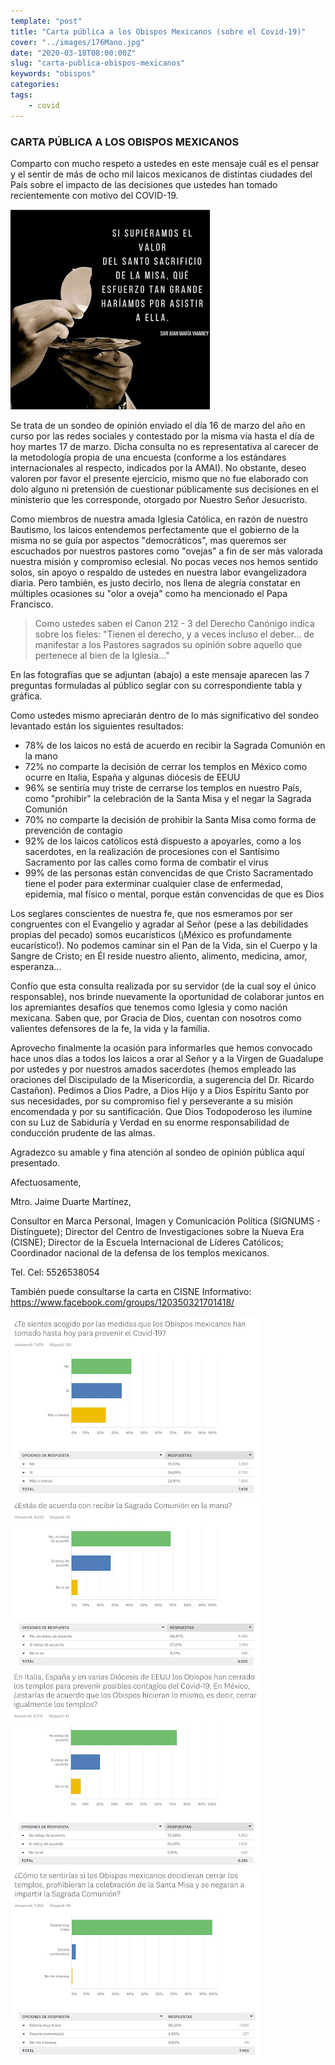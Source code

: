 ```yaml
---
template: "post"
title: "Carta pública a los Obispos Mexicanos (sobre el Covid-19)"
cover: "../images/176Mano.jpg"
date: "2020-03-18T08:00:00Z"
slug: "carta-publica-obispos-mexicanos"
keywords: "obispos"
categories: 
tags:
    - covid
---
```


### CARTA PÚBLICA A LOS OBISPOS MEXICANOS
Comparto con mucho respeto a ustedes en este mensaje cuál es el pensar y el sentir de más de ocho mil laicos mexicanos de distintas ciudades del País sobre el impacto de las decisiones que ustedes han tomado recientemente con motivo del COVID-19.  

![Obispos](../images/176Mano.jpg)

Se trata de un sondeo de opinión enviado el día 16 de marzo del año en curso por las redes sociales y contestado por la misma vía hasta el día de hoy martes 17 de marzo. Dicha consulta no es representativa al carecer de la metodología propia de una encuesta (conforme a los estándares internacionales al respecto, indicados por la AMAI). No obstante, deseo valoren por favor el presente ejercicio, mismo que no fue elaborado con dolo alguno ni pretensión de cuestionar públicamente sus decisiones en el ministerio que les corresponde, otorgado por Nuestro Señor Jesucristo.   


Como miembros de nuestra amada Iglesia Católica, en razón de nuestro Bautismo, los laicos entendemos perfectamente que el gobierno de la misma no se guía por aspectos "democráticos", mas queremos ser escuchados por nuestros pastores como "ovejas" a fin de ser más valorada nuestra misión y compromiso eclesial. No pocas veces nos hemos sentido solos, sin apoyo o respaldo de ustedes en nuestra labor evangelizadora diaria. Pero también, es justo decirlo, nos llena de alegría constatar en múltiples ocasiones su "olor a oveja" como ha mencionado el Papa Francisco.   

> Como ustedes saben el Canon 212 - 3 del Derecho Canónigo indica sobre los fieles: "Tienen el derecho, y a veces incluso el deber... de manifestar a los Pastores sagrados su opinión sobre aquello que pertenece al bien de la Iglesia..."

En las fotografías que se adjuntan (abajo) a este mensaje aparecen las 7 preguntas formuladas al público seglar con su correspondiente tabla y gráfica.


Como ustedes mismo apreciarán dentro de lo más significativo del sondeo levantado están los siguientes resultados:

- 78% de los laicos no está de acuerdo en recibir la Sagrada Comunión en la mano
- 72% no comparte la decisión de cerrar los templos en México como ocurre en Italia, España y algunas diócesis de EEUU
- 96% se sentiría muy triste de cerrarse los templos en nuestro País, como "prohibir" la celebración de la Santa Misa y el negar la Sagrada Comunión 
- 70% no comparte la decisión de prohibir la Santa Misa como forma de prevención de contagio
- 92% de los laicos católicos está  dispuesto a apoyarles, como a los sacerdotes, en la realización de procesiones con el Santísimo Sacramento por las calles como forma de combatir el virus
- 99% de las personas están convencidas de que Cristo Sacramentado tiene el poder para exterminar cualquier clase de enfermedad, epidemia, mal físico o mental, porque están convencidas de que es Dios 

Los seglares conscientes de nuestra fe, que nos esmeramos por ser congruentes con el Evangelio y agradar al Señor (pese a las debilidades propias del pecado) somos eucarísticos (¡México es profundamente eucarístico!). No podemos caminar sin el Pan de la Vida, sin el Cuerpo y la Sangre de Cristo; en Él reside nuestro aliento, alimento, medicina, amor, esperanza... 

Confío que esta consulta realizada por su servidor (de la cual soy el único responsable), nos brinde nuevamente la oportunidad de colaborar juntos en los apremiantes desafíos que tenemos como Iglesia y como nación mexicana. Saben que, por Gracia de Dios, cuentan con nosotros como valientes defensores de la fe, la vida y la familia.

Aprovecho finalmente la ocasión para informarles que hemos convocado hace unos días a todos los laicos a orar al Señor y a la Virgen de Guadalupe por ustedes y por nuestros amados sacerdotes (hemos empleado las oraciones del Discipulado de la Misericordia, a sugerencia del Dr. Ricardo Castañon). Pedimos a Dios Padre, a Dios Hijo y a Dios Espíritu Santo por sus necesidades, por su compromiso fiel y perseverante a su misión encomendada y por su santificación. Que Dios Todopoderoso les ilumine con su Luz de Sabiduría y Verdad en su enorme responsabilidad de conducción prudente de las almas.

Agradezco su amable y fina atención al sondeo de opinión pública aquí presentado.

Afectuosamente,

Mtro. Jaime Duarte Martínez,

Consultor en Marca Personal, Imagen y Comunicación Política (SIGNUMS - Distínguete); Director del Centro de Investigaciones sobre la Nueva Era (CISNE); Director de la Escuela Internacional de Líderes Católicos; Coordinador nacional de la defensa de los templos mexicanos.

Tel. Cel: 5526538054

También puede consultarse la carta en CISNE Informativo: https://www.facebook.com/groups/120350321701418/ 

![Obispos](../images/176Mano2.jpg) 
![Obispos](../images/176Mano3.jpg)  
![Obispos](../images/176Mano4.jpg)  
![Obispos](../images/176Mano5.jpg) 